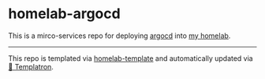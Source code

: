 # homelab-argocd

This is a mirco-services repo for deploying
[argocd](https://argoproj.github.io/cd/)
into [my homelab](https://github.com/charlesthomas/homelab).

---
This repo is templated via
[homelab-template](https://github.com/charlesthomas/homelab-template)
and automatically updated via
[🤖 Templatron](https://github.com/charlesthomas/templatron).
